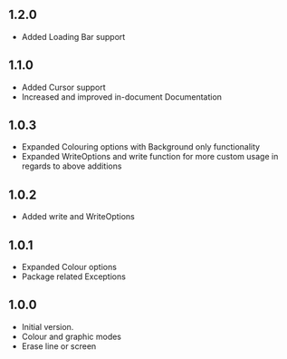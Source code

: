 ## 1.2.0

- Added Loading Bar support

## 1.1.0

- Added Cursor support
- Increased and improved in-document Documentation

## 1.0.3

- Expanded Colouring options with Background only functionality
- Expanded WriteOptions and write function for more custom usage in regards to above additions

## 1.0.2

- Added write and WriteOptions

## 1.0.1

- Expanded Colour options
- Package related Exceptions

## 1.0.0

- Initial version.
- Colour and graphic modes
- Erase line or screen